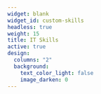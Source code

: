 ```yaml
---
widget: blank
widget_id: custom-skills
headless: true
weight: 15
title: IT Skills
active: true
design:
  columns: "2"
  background:
    text_color_light: false
    image_darken: 0
---
```

